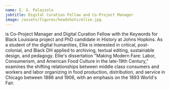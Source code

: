 ```yaml
---
name: E. G. Palazzolo
jobtitle: Digital Curation Fellow and Co-Project Manager
image: /assets/figures/headshots/ellie.jpg
---
```


is Co-Project Manager and Digital Curation Fellow with the Keywords for Black Louisiana project and PhD candidate in History at Johns Hopkins. As a student of the digital humanities, Ellie is interested in critical, post-colonial, and Black DH applied to archiving, textual editing, sustainable design, and pedagogy. Ellie's dissertation "Making Modern Fare: Labor, Consumerism, and American Food Culture in the late-19th Century,” examines the shifting relationships between middle class consumers and workers and labor organizing in food production, distribution, and service in Chicago between 1886 and 1906, with an emphasis on the 1893 World's Fair.